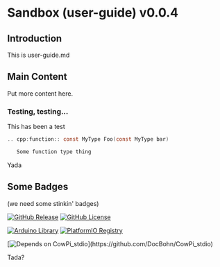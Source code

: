 # Sandbox (user-guide) v0.0.4

## Introduction
This is user-guide.md

## Main Content
Put more content here.

### Testing, testing...
This has been a test

```c
.. cpp:function:: const MyType Foo(const MyType bar)

   Some function type thing
```

Yada

## Some Badges

(we need some stinkin' badges)

[![GitHub Release](https://img.shields.io/github/release/DocBohn/CowPi)](https://github.com/DocBohn/CowPi/releases)
[![GitHub License](https://img.shields.io/github/license/DocBohn/CowPi)](https://github.com/DocBohn/CowPi/blob/main/LICENSE)

[![Arduino Library](https://www.ardu-badge.com/badge/CowPi.svg)](https://www.ardu-badge.com/CowPi)
[![PlatformIO Registry](https://badges.registry.platformio.org/packages/docbohn/library/CowPi.svg)](https://registry.platformio.org/libraries/docbohn/CowPi)

[![Depends on CowPi_stdio](https://img.shields.io/badge/🐮_𝜋_depends_on-CowPi__stdio-rgb(255,36,0))](https://github.com/DocBohn/CowPi_stdio)

Tada?
